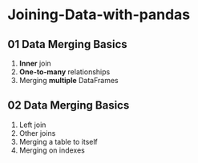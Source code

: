 # Joining-Data-with-pandas
## 01 Data Merging Basics
1. **Inner** join
2. **One-to-many** relationships
3. Merging **multiple** DataFrames
## 02 Data Merging Basics
1. Left join
2. Other joins
3. Merging a table to itself
4. Merging on indexes
